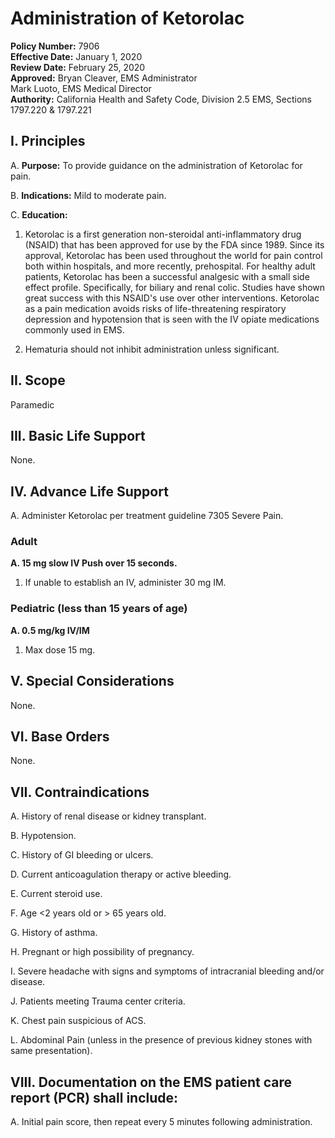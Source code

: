 # Administration of Ketorolac

**Policy Number:** 7906  
**Effective Date:** January 1, 2020  
**Review Date:** February 25, 2020  
**Approved:** Bryan Cleaver, EMS Administrator  
Mark Luoto, EMS Medical Director  
**Authority:** California Health and Safety Code, Division 2.5 EMS, Sections 1797.220 & 1797.221

## I. Principles

A. **Purpose:** To provide guidance on the administration of Ketorolac for pain.

B. **Indications:** Mild to moderate pain.

C. **Education:**

1. Ketorolac is a first generation non-steroidal anti-inflammatory drug (NSAID) that has been approved for use by the FDA since 1989. Since its approval, Ketorolac has been used throughout the world for pain control both within hospitals, and more recently, prehospital. For healthy adult patients, Ketorolac has been a successful analgesic with a small side effect profile. Specifically, for biliary and renal colic. Studies have shown great success with this NSAID's use over other interventions. Ketorolac as a pain medication avoids risks of life-threatening respiratory depression and hypotension that is seen with the IV opiate medications commonly used in EMS.

2. Hematuria should not inhibit administration unless significant.

## II. Scope

Paramedic

## III. Basic Life Support

None.

## IV. Advance Life Support

A. Administer Ketorolac per treatment guideline 7305 Severe Pain.

### Adult

**A. 15 mg slow IV Push over 15 seconds.**

1. If unable to establish an IV, administer 30 mg IM.

### Pediatric (less than 15 years of age)

**A. 0.5 mg/kg IV/IM**

1. Max dose 15 mg.

## V. Special Considerations

None.

## VI. Base Orders

None.

## VII. Contraindications

A. History of renal disease or kidney transplant.

B. Hypotension.

C. History of GI bleeding or ulcers.

D. Current anticoagulation therapy or active bleeding.

E. Current steroid use.

F. Age <2 years old or > 65 years old.

G. History of asthma.

H. Pregnant or high possibility of pregnancy.

I. Severe headache with signs and symptoms of intracranial bleeding and/or disease.

J. Patients meeting Trauma center criteria.

K. Chest pain suspicious of ACS.

L. Abdominal Pain (unless in the presence of previous kidney stones with same presentation).

## VIII. Documentation on the EMS patient care report (PCR) shall include:

A. Initial pain score, then repeat every 5 minutes following administration.

